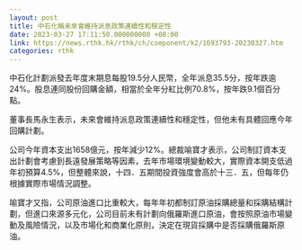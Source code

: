 ```yaml
---
layout: post
title: 中石化稱未來會維持派息政策連續性和穩定性
date: 2023-03-27 17:11:50.000000000 +08:00
link: https://news.rthk.hk/rthk/ch/component/k2/1693793-20230327.htm
categories: rthk
---
```


中石化計劃派發去年度末期息每股19.5分人民幣，全年派息35.5分，按年跌逾24%。股息連同股份回購金額，相當於全年分紅比例70.8%，按年跌9.1個百分點。

董事長馬永生表示，未來會維持派息政策連續性和穩定性，但他未有具體回應今年回購計劃。

公司今年資本支出1658億元，按年減少12%。總裁喻寶才表示，公司制訂資本支出計劃會考慮到長遠發展策略等因素，去年市場環境變動較大，實際資本開支低過年初預算4.5%，但整體來說，十四．五期間投資強度會高於十三．五，但每年仍根據實際市場情況調整。

喻寶才又指，公司原油進口比重較大，每年年初都制訂原油採購總量和採購結構計劃，但進口來源多元化，公司目前未有計劃向俄羅斯進口原油，會按照原油市場變動及風險情況，以及市場化和商業化原則，決定在現貨採購中是否採購俄羅斯原油。
